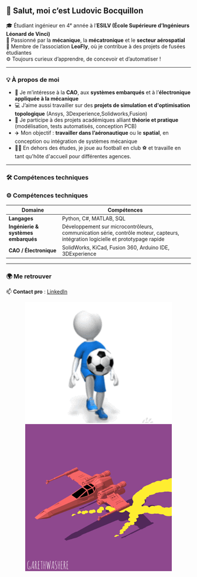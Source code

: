 ## 💫 Salut, moi c’est **Ludovic Bocquillon**

🎓 Étudiant ingénieur en 4ᵉ année à l’**ESILV (École Supérieure d’Ingénieurs Léonard de Vinci)**  
🚀 Passionné par la **mécanique**, la **mécatronique** et le **secteur aérospatial**  
🧠 Membre de l’association **LeoFly**, où je contribue à des projets de fusées étudiantes  
⚙️ Toujours curieux d’apprendre, de concevoir et d’automatiser !

---

### 💡 À propos de moi

- 🔧 Je m’intéresse à la **CAO**, aux **systèmes embarqués** et à l’**électronique appliquée à la mécanique**
- 💻 J’aime aussi travailler sur des **projets de simulation et d'optimisation topologique** (Ansys, 3Dexperience,Solidworks,Fusion)
- 🧩 Je participe à des projets académiques alliant **théorie et pratique** (modélisation, tests automatisés, conception PCB)
- ✈️ Mon objectif : **travailler dans l’aéronautique** ou le **spatial**, en conception ou intégration de systèmes mécanique
- 🏃‍♂️ En dehors des études, je joue au football en club ⚽ et travaille en tant qu'hôte d'accueil pour différentes agences.
---

### 🛠️ Compétences techniques

### ⚙️ Compétences techniques

| Domaine | Compétences |
|----------|-------------|
| **Langages** | Python, C#, MATLAB, SQL |
| **Ingénierie & systèmes embarqués** | Développement sur microcontrôleurs, communication série, contrôle moteur, capteurs, intégration logicielle et prototypage rapide |
| **CAO / Électronique** | SolidWorks, KiCad, Fusion 360, Arduino IDE, 3DExperience |

---

### 🌍 Me retrouver

📫 **Contact pro** : [LinkedIn](https://www.linkedin.com/in/ludovic-bocquillon)  


<p align="center">
  <img src="gifi.gif" alt="gifi.gif" width="400"/>
  <img src="6fq.gif" alt="6fq.gif" width="400"/>
</p>

